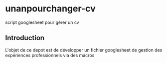 # unanpourchanger-cv
script googlesheet pour gérer un cv

## Introduction
L'objet de ce depot est de développer un fichier googlesheet de gestion des expériences professionnels via des macros
